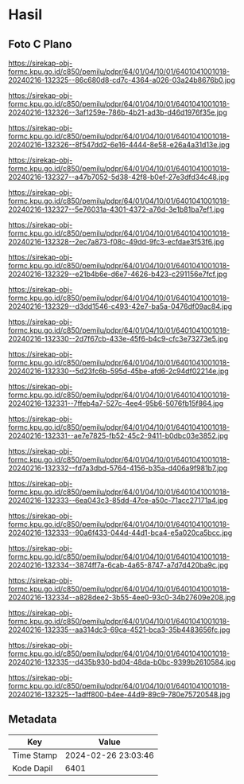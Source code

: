 # Hasil

## Foto C Plano

https://sirekap-obj-formc.kpu.go.id/c850/pemilu/pdpr/64/01/04/10/01/6401041001018-20240216-132325--86c680d8-cd7c-4364-a026-03a24b8676b0.jpg

https://sirekap-obj-formc.kpu.go.id/c850/pemilu/pdpr/64/01/04/10/01/6401041001018-20240216-132326--3af1259e-786b-4b21-ad3b-d46d1976f35e.jpg

https://sirekap-obj-formc.kpu.go.id/c850/pemilu/pdpr/64/01/04/10/01/6401041001018-20240216-132326--8f547dd2-6e16-4444-8e58-e26a4a31d13e.jpg

https://sirekap-obj-formc.kpu.go.id/c850/pemilu/pdpr/64/01/04/10/01/6401041001018-20240216-132327--a47b7052-5d38-42f8-b0ef-27e3dfd34c48.jpg

https://sirekap-obj-formc.kpu.go.id/c850/pemilu/pdpr/64/01/04/10/01/6401041001018-20240216-132327--5e76031a-4301-4372-a76d-3e1b81ba7ef1.jpg

https://sirekap-obj-formc.kpu.go.id/c850/pemilu/pdpr/64/01/04/10/01/6401041001018-20240216-132328--2ec7a873-f08c-49dd-9fc3-ecfdae3f53f6.jpg

https://sirekap-obj-formc.kpu.go.id/c850/pemilu/pdpr/64/01/04/10/01/6401041001018-20240216-132329--e21b4b6e-d6e7-4626-b423-c291156e7fcf.jpg

https://sirekap-obj-formc.kpu.go.id/c850/pemilu/pdpr/64/01/04/10/01/6401041001018-20240216-132329--d3dd1546-c493-42e7-ba5a-0476df09ac84.jpg

https://sirekap-obj-formc.kpu.go.id/c850/pemilu/pdpr/64/01/04/10/01/6401041001018-20240216-132330--2d7f67cb-433e-45f6-b4c9-cfc3e73273e5.jpg

https://sirekap-obj-formc.kpu.go.id/c850/pemilu/pdpr/64/01/04/10/01/6401041001018-20240216-132330--5d23fc6b-595d-45be-afd6-2c94df02214e.jpg

https://sirekap-obj-formc.kpu.go.id/c850/pemilu/pdpr/64/01/04/10/01/6401041001018-20240216-132331--7ffeb4a7-527c-4ee4-95b6-5076fb15f864.jpg

https://sirekap-obj-formc.kpu.go.id/c850/pemilu/pdpr/64/01/04/10/01/6401041001018-20240216-132331--ae7e7825-fb52-45c2-9411-b0dbc03e3852.jpg

https://sirekap-obj-formc.kpu.go.id/c850/pemilu/pdpr/64/01/04/10/01/6401041001018-20240216-132332--fd7a3dbd-5764-4156-b35a-d406a9f981b7.jpg

https://sirekap-obj-formc.kpu.go.id/c850/pemilu/pdpr/64/01/04/10/01/6401041001018-20240216-132333--6ea043c3-85dd-47ce-a50c-71acc27171a4.jpg

https://sirekap-obj-formc.kpu.go.id/c850/pemilu/pdpr/64/01/04/10/01/6401041001018-20240216-132333--90a6f433-044d-44d1-bca4-e5a020ca5bcc.jpg

https://sirekap-obj-formc.kpu.go.id/c850/pemilu/pdpr/64/01/04/10/01/6401041001018-20240216-132334--3874ff7a-6cab-4a65-8747-a7d7d420ba9c.jpg

https://sirekap-obj-formc.kpu.go.id/c850/pemilu/pdpr/64/01/04/10/01/6401041001018-20240216-132334--a828dee2-3b55-4ee0-93c0-34b27609e208.jpg

https://sirekap-obj-formc.kpu.go.id/c850/pemilu/pdpr/64/01/04/10/01/6401041001018-20240216-132335--aa314dc3-69ca-4521-bca3-35b4483656fc.jpg

https://sirekap-obj-formc.kpu.go.id/c850/pemilu/pdpr/64/01/04/10/01/6401041001018-20240216-132335--d435b930-bd04-48da-b0bc-9399b2610584.jpg

https://sirekap-obj-formc.kpu.go.id/c850/pemilu/pdpr/64/01/04/10/01/6401041001018-20240216-132325--1adff800-b4ee-44d9-89c9-780e75720548.jpg


## Metadata

| Key        | Value               |
| ---------- | ------------------- |
| Time Stamp | 2024-02-26 23:03:46 |
| Kode Dapil | 6401                |




